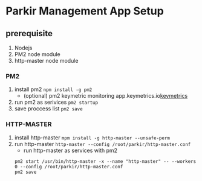 # Parkir Management App Setup

## prerequisite
1. Nodejs
2. PM2 node module
3. http-master node module

### PM2
1. install pm2 `npm install -g pm2`
   * (optional) pm2 keymetric monitoring app.keymetrics.io[keymetrics](https://app.keymetrics.io/)
2. run pm2 as serivices `pm2 startup`
3. save proccess list `pm2 save`

### HTTP-MASTER
1. install http-master `mpm install -g http-master --unsafe-perm`
2. run http-master `http-master --config /root/parkir/http-master.conf`
   * run http-master as services with pm2
	```Shell
	pm2 start /usr/bin/http-master -x --name "http-master" -- --workers 0 --config /root/parkir/http-master.conf
	pm2 save
	```
	
